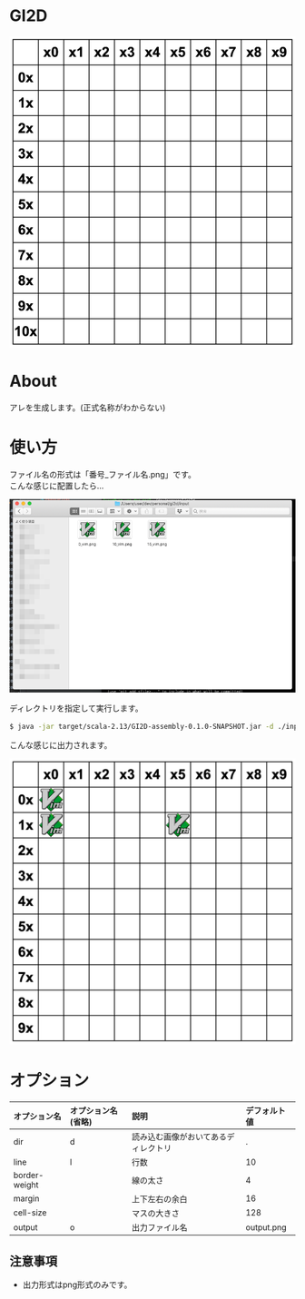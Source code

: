 # GI2D

![exmaple-1](docs/example-1.png)  

# About

アレを生成します。(正式名称がわからない)  

# 使い方

ファイル名の形式は「番号_ファイル名.png」です。  
こんな感じに配置したら...  

![usage-0](docs/usage-0.png)

ディレクトリを指定して実行します。  

```bash
$ java -jar target/scala-2.13/GI2D-assembly-0.1.0-SNAPSHOT.jar -d ./input
```

こんな感じに出力されます。  

![exmaple-2](docs/example-2.png)

# オプション

| オプション名 | オプション名(省略) | 説明 | デフォルト値 |
| :--- | :--- | :--- | :--- |
| dir | d | 読み込む画像がおいてあるディレクトリ | . |
| line | l | 行数 | 10 |
| border-weight | | 線の太さ | 4 |
| margin | | 上下左右の余白 | 16 |
| cell-size | | マスの大きさ | 128 |
| output | o | 出力ファイル名 | output.png |

## 注意事項

- 出力形式はpng形式のみです。
